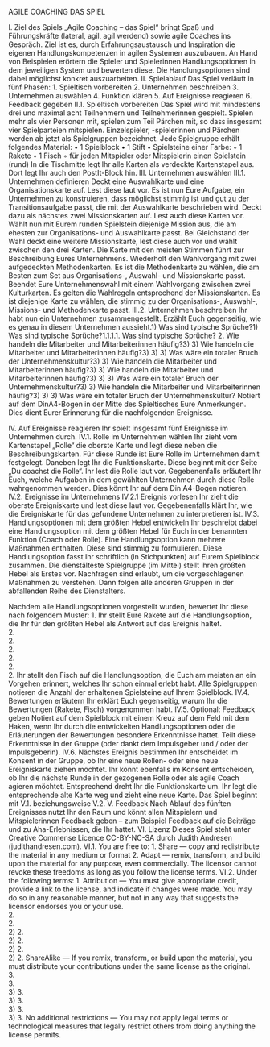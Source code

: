 AGILE COACHING  DAS SPIEL

I.  Ziel des Spiels
„Agile Coaching – das Spiel“ bringt Spaß und Führungskräfte (lateral, agil, agil werdend) sowie agile Coaches ins Gespräch. Ziel ist es, durch Erfahrungsaustausch und Inspiration die eigenen Handlungskompetenzen in agilen Systemen auszubauen.
An Hand von Beispielen erörtern die Spieler und Spielerinnen Handlungsoptionen in dem jeweiligen System und bewerten diese. Die Handlungsoptionen sind dabei möglichst konkret auszuarbeiten.
II.  Spielablauf
Das Spiel verläuft in fünf Phasen:
1\. Spieltisch vorbereiten
2\. Unternehmen beschreiben
3\. Unternehmen auswählen
4\. Funktion klären
5\. Auf Ereignisse reagieren
6\. Feedback gegeben
II.1.  Spieltisch vorbereiten
Das Spiel wird mit mindestens drei und maximal acht Teilnehmern und Teilnehmerinnen gespielt.
Spielen mehr als vier Personen mit, spielen zum Teil Pärchen mit, so dass insgesamt vier Spielparteien mitspielen. Einzelspieler, -spielerinnen und Pärchen werden ab jetzt als Spielgruppen bezeichnet.
Jede Spielgruppe erhält folgendes Material:
• 1 Spielblock
• 1 Stift
• Spielsteine einer Farbe:
◦ 1 Rakete
◦ 1 Fisch
◦ für jeden Mitspieler oder Mitspielerin einen Spielstein (rund)
In die Tischmitte legt Ihr alle Karten als verdeckte Kartenstapel aus. Dort legt Ihr auch den PostIt-Block hin.
III.  Unternehmen auswählen
III.1.  Unternehmen definieren
Deckt eine Auswahlkarte und eine Organisationskarte auf. Lest diese laut vor. Es ist nun Eure Aufgabe, ein Unternehmen zu konstruieren, dass möglichst stimmig ist und gut zu der Transitionsaufgabe passt, die mit der Auswahlkarte beschrieben wird.
Deckt dazu als nächstes zwei Missionskarten auf. Lest auch diese Karten vor. Wählt nun mit Eurem runden Spielstein diejenige Mission aus, die am ehesten zur Organisations- und Auswahlkarte passt. Bei Gleichstand der Wahl deckt eine weitere Missionskarte, lest diese auch vor und wählt zwischen den drei Karten. Die Karte mit den meisten Stimmen führt zur Beschreibung Eures Unternehmens.
Wiederholt den Wahlvorgang mit zwei aufgedeckten Methodenkarten. Es ist die Methodenkarte zu wählen, die am Besten zum Set aus Organisations-, Auswahl- und Missionskarte passt.
Beendet Eure Unternehmenswahl mit einem Wahlvorgang zwischen zwei Kulturkarten. Es gelten die Wahlregeln entsprechend der Missionskarten. Es ist diejenige Karte zu wählen, die stimmig zu der Organisations-, Auswahl-, Missions- und Methodenkarte passt.
III.2.  Unternehmen beschreiben
Ihr habt nun ein Unternehmen zusammengestellt. Erzählt Euch gegenseitig, wie es genau in diesem Unternehmen aussieht.1) Was sind typische Sprüche?1) Was sind typische Sprüche?1.1.1.1. Was sind typische Sprüche?
2. Wie handeln die Mitarbeiter und Mitarbeiterinnen häufig?3) 3) Wie handeln die Mitarbeiter und Mitarbeiterinnen häufig?3) 3) 3) Was wäre ein totaler Bruch der Unternehmenskultur?3) 3) Wie handeln die Mitarbeiter und Mitarbeiterinnen häufig?3) 3) Wie handeln die Mitarbeiter und Mitarbeiterinnen häufig?3) 3) 3) Was wäre ein totaler Bruch der Unternehmenskultur?3) 3) Wie handeln die Mitarbeiter und Mitarbeiterinnen häufig?3) 3) 3) Was wäre ein totaler Bruch der Unternehmenskultur?
      Notiert auf dem DinA4-Bogen in der Mitte des Spieltisches Eure Anmerkungen. Dies dient Eurer Erinnerung für die nachfolgenden Ereignisse.

IV.  Auf Ereignisse reagieren
Ihr spielt insgesamt fünf Ereignisse im Unternehmen durch.
IV.1.  Rolle im Unternehmen wählen
Ihr zieht vom Kartenstapel „Rolle“ die oberste Karte und legt diese neben die Beschreibungskarten. Für diese Runde ist Eure Rolle im Unternehmen damit festgelegt.
Daneben legt Ihr die Funktionskarte. Diese beginnt mit der Seite „Du coachst die Rolle“.
Ihr lest die Rolle laut vor. Gegebenenfalls erläutert Ihr Euch, welche Aufgaben in dem gewählten Unternehmen durch diese Rolle wahrgenommen werden. Dies könnt Ihr auf dem Din A4-Bogen notieren.
IV.2.  Ereignisse im Unternehmens
IV.2.1  Ereignis vorlesen
Ihr zieht die oberste Ereigniskarte und lest diese laut vor. Gegebenenfalls klärt Ihr, wie die Ereigniskarte für das gefundene Unternehmen zu interpretieren ist.
IV.3.  Handlungsoptionen mit dem größten Hebel entwickeln
Ihr beschreibt dabei eine Handlungsoption mit dem größten Hebel für Euch in der benannten Funktion (Coach oder Rolle). Eine Handlungsoption kann mehrere Maßnahmen enthalten. Diese sind stimmig zu formulieren.
Diese Handlungsoption fasst Ihr schriftlich (in Stichpunkten) auf Eurem Spielblock zusammen.
Die dienstälteste Spielgruppe (im Mittel) stellt ihren größten Hebel als Erstes vor. Nachfragen sind erlaubt, um die vorgeschlagenen Maßnahmen zu verstehen. Dann folgen alle anderen Gruppen in der abfallenden Reihe des Dienstalters.

Nachdem alle Handlungsoptionen vorgestellt wurden, bewertet Ihr diese nach folgendem Muster:
1\. Ihr stellt Eure Rakete auf die Handlungsoption, die Ihr für den größten Hebel als Antwort auf das Ereignis haltet.\
2.\
2\.\
2.\
2.\
2.\
2. Ihr stellt den Fisch auf die Handlungsoption, die Euch am meisten an ein Vorgehen erinnert, welches Ihr schon einmal erlebt habt.
Alle Spielgruppen notieren die Anzahl der erhaltenen Spielsteine auf Ihrem Spielblock.
IV.4.  Bewertungen erläutern
Ihr erklärt Euch gegenseitig, warum Ihr die Bewertungen (Rakete, Fisch) vorgenommen habt.
IV.5.  Optional: Feedback geben
Notiert auf dem Spielblock mit einem Kreuz auf dem Feld mit dem Haken, wenn Ihr durch die entwickelten Handlungsoptionen oder die Erläuterungen der Bewertungen besondere Erkenntnisse hattet.
Teilt diese Erkenntnisse in der Gruppe (oder dankt dem Impulsgeber und / oder der Impulsgeberin).
IV.6.  Nächstes Ereignis bestimmen
Ihr entscheidet im Konsent in der Gruppe, ob Ihr eine neue Rollen- oder eine neue Ereigniskarte ziehen möchtet. Ihr könnt ebenfalls im Konsent entscheiden, ob Ihr die nächste Runde in der gezogenen Rolle oder als agile Coach agieren möchtet. Entsprechend dreht Ihr die Funktionskarte um.
Ihr legt die entsprechende alte Karte weg und zieht eine neue Karte. Das Spiel beginnt mit V.1. beziehungsweise V.2.
V.  Feedback
Nach Ablauf des fünften Ereignisses nutzt Ihr den Raum und könnt allen Mitspielern und Mitspielerinnen Feedback geben – zum Beispiel Feedback auf die Beiträge und zu Aha-Erlebnissen, die Ihr hattet.
VI.  Lizenz
Dieses Spiel steht unter Creative Commense Licence
CC-BY-NC-SA durch Judith Andresen (judithandresen.com).
VI.1.  You are free to:
1\. Share — copy and redistribute the material in any medium or format
2\. Adapt — remix, transform, and build upon the material for any purpose, even commercially.
The licensor cannot revoke these freedoms as long as you follow the license terms.
VI.2.  Under the following terms:
1\. Attribution — You must give appropriate credit, provide a link to the license, and indicate if changes were made. You may do so in any reasonable manner, but not in any way that suggests the licensor endorses you or your use.\
2.\
2\.\
2\) 2.\
2\) 2.\
2\) 2.\
2\) 2. ShareAlike — If you remix, transform, or build upon the material, you must distribute your contributions under the same license as the original.\
3.\
3\.\
3\) 3.\
3\) 3.\
3\) 3.\
3\) 3. No additional restrictions — You may not apply legal terms or technological measures that legally restrict others from doing anything the license permits.
